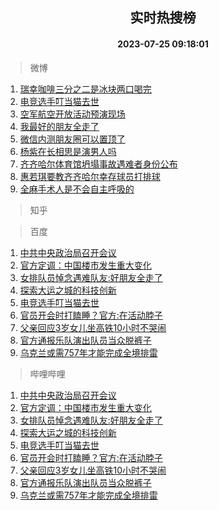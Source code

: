 <div align="center"><h2>实时热搜榜</h2><h4>2023-07-25 09:18:01</h4></div>

> 微博  

1. [瑞幸咖啡三分之二是冰块两口喝完](https://s.weibo.com/weibo?q=%23%E7%91%9E%E5%B9%B8%E5%92%96%E5%95%A1%E4%B8%89%E5%88%86%E4%B9%8B%E4%BA%8C%E6%98%AF%E5%86%B0%E5%9D%97%E4%B8%A4%E5%8F%A3%E5%96%9D%E5%AE%8C%23&t=31&band_rank=1&Refer=top)<br />
2. [电竞选手叮当猫去世](https://s.weibo.com/weibo?q=%E7%94%B5%E7%AB%9E%E9%80%89%E6%89%8B%E5%8F%AE%E5%BD%93%E7%8C%AB%E5%8E%BB%E4%B8%96&t=31&band_rank=2&Refer=top)<br />
3. [空军航空开放活动预演现场](https://s.weibo.com/weibo?q=%23%E7%A9%BA%E5%86%9B%E8%88%AA%E7%A9%BA%E5%BC%80%E6%94%BE%E6%B4%BB%E5%8A%A8%E9%A2%84%E6%BC%94%E7%8E%B0%E5%9C%BA%23&t=31&band_rank=3&Refer=top)<br />
4. [我最好的朋友全走了](https://s.weibo.com/weibo?q=%E6%88%91%E6%9C%80%E5%A5%BD%E7%9A%84%E6%9C%8B%E5%8F%8B%E5%85%A8%E8%B5%B0%E4%BA%86&t=31&band_rank=4&Refer=top)<br />
5. [微信内测朋友圈可以置顶了](https://s.weibo.com/weibo?q=%23%E5%BE%AE%E4%BF%A1%E5%86%85%E6%B5%8B%E6%9C%8B%E5%8F%8B%E5%9C%88%E5%8F%AF%E4%BB%A5%E7%BD%AE%E9%A1%B6%E4%BA%86%23&t=31&band_rank=5&Refer=top)<br />
6. [杨紫在长相思是演男人吗](https://s.weibo.com/weibo?q=%23%E6%9D%A8%E7%B4%AB%E5%9C%A8%E9%95%BF%E7%9B%B8%E6%80%9D%E6%98%AF%E6%BC%94%E7%94%B7%E4%BA%BA%E5%90%97%23&t=31&band_rank=6&Refer=top)<br />
7. [齐齐哈尔体育馆坍塌事故遇难者身份公布](https://s.weibo.com/weibo?q=%23%E9%BD%90%E9%BD%90%E5%93%88%E5%B0%94%E4%BD%93%E8%82%B2%E9%A6%86%E5%9D%8D%E5%A1%8C%E4%BA%8B%E6%95%85%E9%81%87%E9%9A%BE%E8%80%85%E8%BA%AB%E4%BB%BD%E5%85%AC%E5%B8%83%23&t=31&band_rank=7&Refer=top)<br />
8. [惠若琪要教齐齐哈尔幸存球员打排球](https://s.weibo.com/weibo?q=%23%E6%83%A0%E8%8B%A5%E7%90%AA%E8%A6%81%E6%95%99%E9%BD%90%E9%BD%90%E5%93%88%E5%B0%94%E5%B9%B8%E5%AD%98%E7%90%83%E5%91%98%E6%89%93%E6%8E%92%E7%90%83%23&t=31&band_rank=8&Refer=top)<br />
9. [全麻手术人是不会自主呼吸的](https://s.weibo.com/weibo?q=%E5%85%A8%E9%BA%BB%E6%89%8B%E6%9C%AF%E4%BA%BA%E6%98%AF%E4%B8%8D%E4%BC%9A%E8%87%AA%E4%B8%BB%E5%91%BC%E5%90%B8%E7%9A%84&t=31&band_rank=9&Refer=top)<br />

> 知乎  


> 百度  

1. [中共中央政治局召开会议](https://www.baidu.com/s?wd=%E4%B8%AD%E5%85%B1%E4%B8%AD%E5%A4%AE%E6%94%BF%E6%B2%BB%E5%B1%80%E5%8F%AC%E5%BC%80%E4%BC%9A%E8%AE%AE&sa=fyb_news&rsv_dl=fyb_news)<br />
2. [官方定调：中国楼市发生重大变化](https://www.baidu.com/s?wd=%E5%AE%98%E6%96%B9%E5%AE%9A%E8%B0%83%EF%BC%9A%E4%B8%AD%E5%9B%BD%E6%A5%BC%E5%B8%82%E5%8F%91%E7%94%9F%E9%87%8D%E5%A4%A7%E5%8F%98%E5%8C%96&sa=fyb_news&rsv_dl=fyb_news)<br />
3. [女排队员悼念遇难队友:好朋友全走了](https://www.baidu.com/s?wd=%E5%A5%B3%E6%8E%92%E9%98%9F%E5%91%98%E6%82%BC%E5%BF%B5%E9%81%87%E9%9A%BE%E9%98%9F%E5%8F%8B%3A%E5%A5%BD%E6%9C%8B%E5%8F%8B%E5%85%A8%E8%B5%B0%E4%BA%86&sa=fyb_news&rsv_dl=fyb_news)<br />
4. [探索大运之城的科技创新](https://www.baidu.com/s?wd=%E6%8E%A2%E7%B4%A2%E5%A4%A7%E8%BF%90%E4%B9%8B%E5%9F%8E%E7%9A%84%E7%A7%91%E6%8A%80%E5%88%9B%E6%96%B0&sa=fyb_news&rsv_dl=fyb_news)<br />
5. [电竞选手叮当猫去世](https://www.baidu.com/s?wd=%E7%94%B5%E7%AB%9E%E9%80%89%E6%89%8B%E5%8F%AE%E5%BD%93%E7%8C%AB%E5%8E%BB%E4%B8%96&sa=fyb_news&rsv_dl=fyb_news)<br />
6. [官员开会时打瞌睡？官方:在活动脖子](https://www.baidu.com/s?wd=%E5%AE%98%E5%91%98%E5%BC%80%E4%BC%9A%E6%97%B6%E6%89%93%E7%9E%8C%E7%9D%A1%EF%BC%9F%E5%AE%98%E6%96%B9%3A%E5%9C%A8%E6%B4%BB%E5%8A%A8%E8%84%96%E5%AD%90&sa=fyb_news&rsv_dl=fyb_news)<br />
7. [父亲回应3岁女儿坐高铁10小时不哭闹](https://www.baidu.com/s?wd=%E7%88%B6%E4%BA%B2%E5%9B%9E%E5%BA%943%E5%B2%81%E5%A5%B3%E5%84%BF%E5%9D%90%E9%AB%98%E9%93%8110%E5%B0%8F%E6%97%B6%E4%B8%8D%E5%93%AD%E9%97%B9&sa=fyb_news&rsv_dl=fyb_news)<br />
8. [官方通报乐队演出队员当众脱裤子](https://www.baidu.com/s?wd=%E5%AE%98%E6%96%B9%E9%80%9A%E6%8A%A5%E4%B9%90%E9%98%9F%E6%BC%94%E5%87%BA%E9%98%9F%E5%91%98%E5%BD%93%E4%BC%97%E8%84%B1%E8%A3%A4%E5%AD%90&sa=fyb_news&rsv_dl=fyb_news)<br />
9. [乌克兰或需757年才能完成全境排雷](https://www.baidu.com/s?wd=%E4%B9%8C%E5%85%8B%E5%85%B0%E6%88%96%E9%9C%80757%E5%B9%B4%E6%89%8D%E8%83%BD%E5%AE%8C%E6%88%90%E5%85%A8%E5%A2%83%E6%8E%92%E9%9B%B7&sa=fyb_news&rsv_dl=fyb_news)<br />

> 哔哩哔哩  

1. [中共中央政治局召开会议](https://www.baidu.com/s?wd=%E4%B8%AD%E5%85%B1%E4%B8%AD%E5%A4%AE%E6%94%BF%E6%B2%BB%E5%B1%80%E5%8F%AC%E5%BC%80%E4%BC%9A%E8%AE%AE&sa=fyb_news&rsv_dl=fyb_news)<br />
2. [官方定调：中国楼市发生重大变化](https://www.baidu.com/s?wd=%E5%AE%98%E6%96%B9%E5%AE%9A%E8%B0%83%EF%BC%9A%E4%B8%AD%E5%9B%BD%E6%A5%BC%E5%B8%82%E5%8F%91%E7%94%9F%E9%87%8D%E5%A4%A7%E5%8F%98%E5%8C%96&sa=fyb_news&rsv_dl=fyb_news)<br />
3. [女排队员悼念遇难队友:好朋友全走了](https://www.baidu.com/s?wd=%E5%A5%B3%E6%8E%92%E9%98%9F%E5%91%98%E6%82%BC%E5%BF%B5%E9%81%87%E9%9A%BE%E9%98%9F%E5%8F%8B%3A%E5%A5%BD%E6%9C%8B%E5%8F%8B%E5%85%A8%E8%B5%B0%E4%BA%86&sa=fyb_news&rsv_dl=fyb_news)<br />
4. [探索大运之城的科技创新](https://www.baidu.com/s?wd=%E6%8E%A2%E7%B4%A2%E5%A4%A7%E8%BF%90%E4%B9%8B%E5%9F%8E%E7%9A%84%E7%A7%91%E6%8A%80%E5%88%9B%E6%96%B0&sa=fyb_news&rsv_dl=fyb_news)<br />
5. [电竞选手叮当猫去世](https://www.baidu.com/s?wd=%E7%94%B5%E7%AB%9E%E9%80%89%E6%89%8B%E5%8F%AE%E5%BD%93%E7%8C%AB%E5%8E%BB%E4%B8%96&sa=fyb_news&rsv_dl=fyb_news)<br />
6. [官员开会时打瞌睡？官方:在活动脖子](https://www.baidu.com/s?wd=%E5%AE%98%E5%91%98%E5%BC%80%E4%BC%9A%E6%97%B6%E6%89%93%E7%9E%8C%E7%9D%A1%EF%BC%9F%E5%AE%98%E6%96%B9%3A%E5%9C%A8%E6%B4%BB%E5%8A%A8%E8%84%96%E5%AD%90&sa=fyb_news&rsv_dl=fyb_news)<br />
7. [父亲回应3岁女儿坐高铁10小时不哭闹](https://www.baidu.com/s?wd=%E7%88%B6%E4%BA%B2%E5%9B%9E%E5%BA%943%E5%B2%81%E5%A5%B3%E5%84%BF%E5%9D%90%E9%AB%98%E9%93%8110%E5%B0%8F%E6%97%B6%E4%B8%8D%E5%93%AD%E9%97%B9&sa=fyb_news&rsv_dl=fyb_news)<br />
8. [官方通报乐队演出队员当众脱裤子](https://www.baidu.com/s?wd=%E5%AE%98%E6%96%B9%E9%80%9A%E6%8A%A5%E4%B9%90%E9%98%9F%E6%BC%94%E5%87%BA%E9%98%9F%E5%91%98%E5%BD%93%E4%BC%97%E8%84%B1%E8%A3%A4%E5%AD%90&sa=fyb_news&rsv_dl=fyb_news)<br />
9. [乌克兰或需757年才能完成全境排雷](https://www.baidu.com/s?wd=%E4%B9%8C%E5%85%8B%E5%85%B0%E6%88%96%E9%9C%80757%E5%B9%B4%E6%89%8D%E8%83%BD%E5%AE%8C%E6%88%90%E5%85%A8%E5%A2%83%E6%8E%92%E9%9B%B7&sa=fyb_news&rsv_dl=fyb_news)<br />
